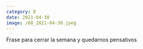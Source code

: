 ```yaml
--- 
category: D 
date: 2021-04-30 
image: /68_2021-04-30.jpeg 
--- 
```


Frase para cerrar la semana y quedarnos pensativos